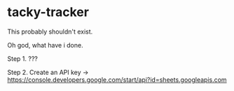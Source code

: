 # tacky-tracker
This probably shouldn't exist.

Oh god, what have i done.

Step 1. ???

Step 2. Create an API key -> https://console.developers.google.com/start/api?id=sheets.googleapis.com